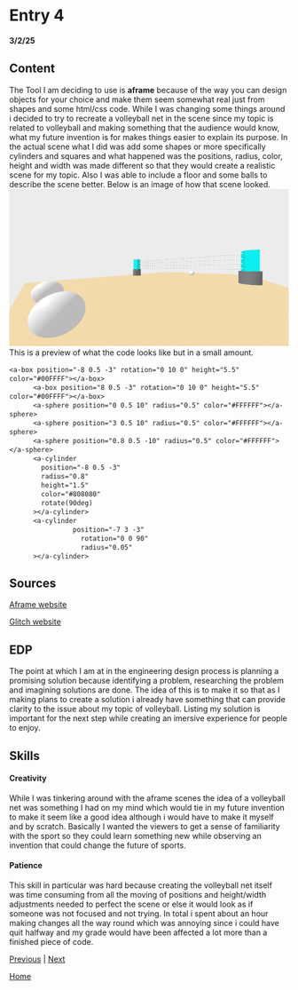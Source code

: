 # Entry 4
#### 3/2/25


## Content

The Tool I am deciding to use is <b>aframe</b> because of the way you can design objects for your choice and make them seem somewhat real just from shapes and some html/css code. While I was changing some things around i decided to try to recreate a volleyball net in the scene since my topic is related to volleyball and making something that the audience would know, what my future invention is for makes things easier to explain its purpose. In the actual scene what I did was add some shapes or more specifically cylinders and squares and what happened was the positions, radius, color, height and width was made different so that they would create a realistic scene for my topic. Also I was able to include a floor and some balls to describe the scene better. Below is an image of how that scene looked.
<img src="../tool/volleyball.png">
This is a preview of what the code looks like but in a small amount.
```
<a-box position="-8 0.5 -3" rotation="0 10 0" height="5.5" color="#00FFFF"></a-box>
      <a-box position="8 0.5 -3" rotation="0 10 0" height="5.5" color="#00FFFF"></a-box>
      <a-sphere position="0 0.5 10" radius="0.5" color="#FFFFFF"></a-sphere>
      <a-sphere position="3 0.5 10" radius="0.5" color="#FFFFFF"></a-sphere>
      <a-sphere position="0.8 0.5 -10" radius="0.5" color="#FFFFFF"></a-sphere>
      <a-cylinder
        position="-8 0.5 -3"
        radius="0.8"
        height="1.5"
        color="#808080"
        rotate(90deg)
      ></a-cylinder>
      <a-cylinder
                position="-7 3 -3"
                  rotation="0 0 90"
                  radius="0.05"
      ></a-cylinder>
```
## Sources

<a href="https://aframe.io/">Aframe website</a>

<a href="https://glitch.com/edit/#!/quick-legendary-fin?path=index.html%3A23%3A20">Glitch website</a>

## EDP

The point at which I am at in the engineering design process is planning a promising solution because identifying a problem, researching the problem and imagining solutions are done. The idea of this is to make it so that as I making plans to create a solution i already have something that can provide clarity to the issue about my topic of volleyball. Listing my solution is important for the next step while creating an imersive experience for people to enjoy.

## Skills
#### Creativity
While I was tinkering around with the aframe scenes the idea of a volleyball net was something I had on my mind which would tie in my future invention to make it seem like a good idea although i would have to make it myself and by scratch. Basically I wanted the viewers to get a sense of familiarity with the sport so they could learn something new while observing an invention that could change the future of sports.
#### Patience 
This skill in particular was hard because creating the volleyball net itself was time consuming from all the moving of positions and height/width adjustments needed to perfect the scene or else it would look as if someone was not focused and not trying. In total i spent about an hour making changes all the way round which was annoying since i could have quit halfway and my grade would have been affected a lot more than a finished piece of code.
 
[Previous](entry03.md) | [Next](entry05.md)

[Home](../README.md)
